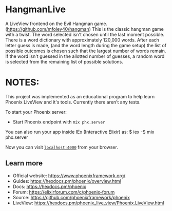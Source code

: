 # HangmanLive

A LiveView frontend on the Evil Hangman game. (https://github.com/mfoley40/hangman)
This is the classic hangman game with a twist. The word selected isn't
chosen until the last moment possible. There is a word dictionary with
approximately 120,000 words. After each letter guess is made,
(and the word length during the game setup) the list of possible
outcomes is chosen such that the largest number of words remain. If the
word isn't guessed in the allotted number of guesses, a random word is
selected from the remaining list of possible solutions.

# NOTES:
This project was implemented as an educational program to help learn
Phoenix LiveView and it's tools. Currently there aren't any tests.

To start your Phoenix server:

  * Start Phoenix endpoint with `mix phx.server`

  You can also run your app inside IEx (Interactive Elixir) as:
      $ iex -S mix phx.server

Now you can visit [`localhost:4000`](http://localhost:4000) from your browser.

## Learn more

  * Official website: https://www.phoenixframework.org/
  * Guides: https://hexdocs.pm/phoenix/overview.html
  * Docs: https://hexdocs.pm/phoenix
  * Forum: https://elixirforum.com/c/phoenix-forum
  * Source: https://github.com/phoenixframework/phoenix
  * LiveView: https://hexdocs.pm/phoenix_live_view/Phoenix.LiveView.html
